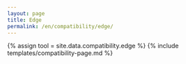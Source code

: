 ```yaml
---
layout: page
title: Edge
permalink: /en/compatibility/edge/
---
```

{% assign tool = site.data.compatibility.edge %}
{% include templates/compatibility-page.md %}
